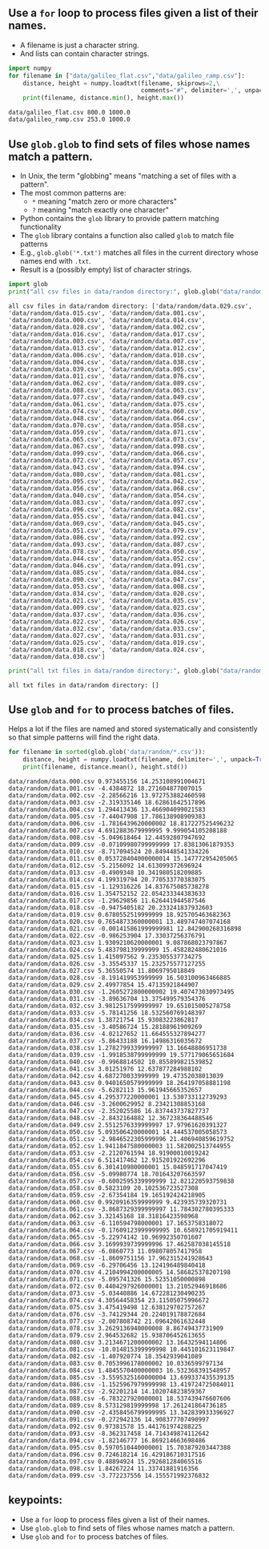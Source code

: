 ## Use a `for` loop to process files given a list of their names.
* A filename is just a character string.
* And lists can contain character strings.



```python
import numpy
for filename in ["data/galileo_flat.csv","data/galileo_ramp.csv"]:
    distance, height = numpy.loadtxt(filename, skiprows=2,\
                                     comments="#", delimiter=',', unpack=True)
    print(filename, distance.min(), height.max())
```

    data/galileo_flat.csv 800.0 1000.0
    data/galileo_ramp.csv 253.0 1000.0


## Use `glob.glob` to find sets of files whose names match a pattern.
*   In Unix, the term "globbing" means "matching a set of files with a pattern".
*   The most common patterns are:
    *   `*` meaning "match zero or more characters"
    *   `?` meaning "match exactly one character"
*   Python contains the `glob` library to provide pattern matching functionality
*   The `glob` library contains a function also called `glob` to match file patterns
*   E.g., `glob.glob('*.txt')` matches all files in the current directory 
    whose names end with `.txt`.
*   Result is a (possibly empty) list of character strings.



```python
import glob
print("all csv files in data/random directory:", glob.glob("data/random/*.csv"))
```

    all csv files in data/random directory: ['data/random/data.029.csv', 'data/random/data.015.csv', 'data/random/data.001.csv', 'data/random/data.000.csv', 'data/random/data.014.csv', 'data/random/data.028.csv', 'data/random/data.002.csv', 'data/random/data.016.csv', 'data/random/data.017.csv', 'data/random/data.003.csv', 'data/random/data.007.csv', 'data/random/data.013.csv', 'data/random/data.012.csv', 'data/random/data.006.csv', 'data/random/data.010.csv', 'data/random/data.004.csv', 'data/random/data.038.csv', 'data/random/data.039.csv', 'data/random/data.005.csv', 'data/random/data.011.csv', 'data/random/data.076.csv', 'data/random/data.062.csv', 'data/random/data.089.csv', 'data/random/data.088.csv', 'data/random/data.063.csv', 'data/random/data.077.csv', 'data/random/data.049.csv', 'data/random/data.061.csv', 'data/random/data.075.csv', 'data/random/data.074.csv', 'data/random/data.060.csv', 'data/random/data.048.csv', 'data/random/data.064.csv', 'data/random/data.070.csv', 'data/random/data.058.csv', 'data/random/data.059.csv', 'data/random/data.071.csv', 'data/random/data.065.csv', 'data/random/data.073.csv', 'data/random/data.067.csv', 'data/random/data.098.csv', 'data/random/data.099.csv', 'data/random/data.066.csv', 'data/random/data.072.csv', 'data/random/data.057.csv', 'data/random/data.043.csv', 'data/random/data.094.csv', 'data/random/data.080.csv', 'data/random/data.081.csv', 'data/random/data.095.csv', 'data/random/data.042.csv', 'data/random/data.056.csv', 'data/random/data.068.csv', 'data/random/data.040.csv', 'data/random/data.054.csv', 'data/random/data.083.csv', 'data/random/data.097.csv', 'data/random/data.096.csv', 'data/random/data.082.csv', 'data/random/data.055.csv', 'data/random/data.041.csv', 'data/random/data.069.csv', 'data/random/data.045.csv', 'data/random/data.051.csv', 'data/random/data.079.csv', 'data/random/data.086.csv', 'data/random/data.092.csv', 'data/random/data.093.csv', 'data/random/data.087.csv', 'data/random/data.078.csv', 'data/random/data.050.csv', 'data/random/data.044.csv', 'data/random/data.052.csv', 'data/random/data.046.csv', 'data/random/data.091.csv', 'data/random/data.085.csv', 'data/random/data.084.csv', 'data/random/data.090.csv', 'data/random/data.047.csv', 'data/random/data.053.csv', 'data/random/data.008.csv', 'data/random/data.034.csv', 'data/random/data.020.csv', 'data/random/data.021.csv', 'data/random/data.035.csv', 'data/random/data.009.csv', 'data/random/data.023.csv', 'data/random/data.037.csv', 'data/random/data.036.csv', 'data/random/data.022.csv', 'data/random/data.026.csv', 'data/random/data.032.csv', 'data/random/data.033.csv', 'data/random/data.027.csv', 'data/random/data.031.csv', 'data/random/data.025.csv', 'data/random/data.019.csv', 'data/random/data.018.csv', 'data/random/data.024.csv', 'data/random/data.030.csv']



```python
print("all txt files in data/random directory:", glob.glob("data/random/*.txt"))
```

    all txt files in data/random directory: []


## Use `glob` and `for` to process batches of files.
Helps a lot if the files are named and stored systematically and consistently so that simple patterns will find the right data.



```python
for filename in sorted(glob.glob('data/random/*.csv')):
    distance, height = numpy.loadtxt(filename, delimiter=',', unpack=True)
    print(filename, distance.mean(), height.std())
```

    data/random/data.000.csv 0.973455156 14.253108991004671
    data/random/data.001.csv -4.4384872 18.271604877007015
    data/random/data.002.csv -2.28566216 13.972753882460598
    data/random/data.003.csv -2.319335146 18.62861642517896
    data/random/data.004.csv 1.294413436 13.466904099021583
    data/random/data.005.csv -7.44047908 17.786138908909383
    data/random/data.006.csv -1.7816439620000002 18.817227525496232
    data/random/data.007.csv 4.6912883679999995 9.999054105208188
    data/random/data.008.csv -5.049618464 12.44592807947692
    data/random/data.009.csv -0.07109980799999999 17.83813061879353
    data/random/data.010.csv -8.717094524 20.849448541334226
    data/random/data.011.csv 0.053728404000000014 15.147772954205065
    data/random/data.012.csv -5.2156092 14.613099372696924
    data/random/data.013.csv -0.4909348 10.341980518209885
    data/random/data.014.csv 4.199319794 20.770533770383075
    data/random/data.015.csv -1.129316226 14.837675085738278
    data/random/data.016.csv 1.354752152 22.054233344383633
    data/random/data.017.csv -1.29629856 11.626441944587546
    data/random/data.018.csv -0.9475405182 20.233241837932603
    data/random/data.019.csv 0.6780552519999999 18.925705463682363
    data/random/data.020.csv 0.7654873360000001 13.489747407074168
    data/random/data.021.csv -0.001415861999999981 12.842900268316898
    data/random/data.022.csv -0.986253904 17.33037256376791
    data/random/data.023.csv 1.9309210620000001 9.087868023797867
    data/random/data.024.csv 5.483798139999999 15.458282480621016
    data/random/data.025.csv 1.415097562 9.235305537734275
    data/random/data.026.csv -3.35545337 15.232575577127255
    data/random/data.027.csv 5.36550574 11.8069795018849
    data/random/data.028.csv -8.191419953999999 16.503100963466885
    data/random/data.029.csv 2.49977854 15.47135921844907
    data/random/data.030.csv -1.2605272800000002 19.407473030973495
    data/random/data.031.csv -3.89636704 13.375499579354376
    data/random/data.032.csv 3.9812517599999997 19.651015005278758
    data/random/data.033.csv -5.78141256 18.532560769148397
    data/random/data.034.csv 1.38721754 15.93083223862817
    data/random/data.035.csv -3.40586724 15.28188961909269
    data/random/data.036.csv -4.02127652 11.664555327894277
    data/random/data.037.csv -5.86433188 16.14986316035672
    data/random/data.038.csv 1.2782799339999997 13.16648886951738
    data/random/data.039.csv -1.9918538799999999 19.577179065651684
    data/random/data.040.csv -0.9968814502 10.855899821539852
    data/random/data.041.csv 3.01251976 12.637877284988102
    data/random/data.042.csv 4.687270033999999 19.47352038013039
    data/random/data.043.csv 0.9401650579999999 18.264197058881198
    data/random/data.044.csv -5.6282113 15.961945665352657
    data/random/data.045.csv 4.295377220000001 13.530733112739293
    data/random/data.046.csv -3.2600629952 8.23421308853168
    data/random/data.047.csv -2.352025586 16.837443737827737
    data/random/data.048.csv -2.8432164882 12.367238364488546
    data/random/data.049.csv 2.5512576339999997 17.97961620391327
    data/random/data.050.csv 5.093506420000001 14.444537005058573
    data/random/data.051.csv -2.9846522305999996 21.406940859619752
    data/random/data.052.csv 1.9411847580000003 11.582002513744955
    data/random/data.053.csv -2.2120761594 18.91900010019242
    data/random/data.054.csv 6.511417462 12.915201922692296
    data/random/data.055.csv 6.301410980000001 15.048591717047419
    data/random/data.056.csv -5.09980774 18.701643207663597
    data/random/data.057.csv -0.6002595339999999 12.821220593759838
    data/random/data.058.csv 0.5823109 20.102536723527308
    data/random/data.059.csv -2.67354184 19.165192424218905
    data/random/data.060.csv 0.9920916359999999 9.423935739320731
    data/random/data.061.csv -3.8687329399999997 11.784302780395333
    data/random/data.062.csv 3.32145168 18.31816423598968
    data/random/data.063.csv -6.110594798000001 17.1653758318072
    data/random/data.064.csv -0.17609123999999995 10.658921705919411
    data/random/data.065.csv -5.22974142 10.96992350701607
    data/random/data.066.csv 3.1699939739999996 17.462587038145518
    data/random/data.067.csv -6.0860773 11.098078057417958
    data/random/data.068.csv -1.8609751156 17.962315241928643
    data/random/data.069.csv -6.29706456 13.124196489840418
    data/random/data.070.csv 4.2104994200000005 14.586825378207198
    data/random/data.071.csv -5.095741326 15.52351050000898
    data/random/data.072.csv 0.4404297926000001 13.21052946918686
    data/random/data.073.csv -5.03440886 14.672281230490235
    data/random/data.074.csv 4.30564458354 23.11505075996672
    data/random/data.075.csv 3.475419498 12.638129702757267
    data/random/data.076.csv -3.74129344 20.224019178872684
    data/random/data.077.csv -2.007808742 21.09642061632448
    data/random/data.078.csv 3.2629136940000008 8.86749437731909
    data/random/data.079.csv 2.964532682 15.938706452613655
    data/random/data.080.csv 3.2134671200000002 13.16432594114806
    data/random/data.081.csv -10.014815399999998 10.445101623119847
    data/random/data.082.csv -1.407920774 18.3542939041089
    data/random/data.083.csv 0.7053996178000002 10.0336599797134
    data/random/data.084.csv 1.4845570400000003 16.532368391548957
    data/random/data.085.csv -3.5595325160000004 13.699337435539135
    data/random/data.086.csv -1.1525967979999998 13.419724725084011
    data/random/data.087.csv -2.92201214 14.102074823859367
    data/random/data.088.csv -6.783227920000001 18.537439476607606
    data/random/data.089.csv 8.573129819999998 17.261241864736185
    data/random/data.090.csv -2.4358456799999995 13.342839933396927
    data/random/data.091.csv -0.272942136 14.908377707490997
    data/random/data.092.csv 0.97381578 15.441761974288225
    data/random/data.093.csv -8.362317458 14.714349874112642
    data/random/data.094.csv -1.82146777 16.869214663698486
    data/random/data.095.csv 0.5970510440000001 15.703879203447388
    data/random/data.096.csv 0.724618214 16.429186710317516
    data/random/data.097.csv 0.48894924 15.292681284065516
    data/random/data.098.csv 1.84267224 11.33741881916356
    data/random/data.099.csv -3.772237556 14.155571992376832


## keypoints:
* Use a `for` loop to process files given a list of their names.
* Use `glob.glob` to find sets of files whose names match a pattern.
* Use `glob` and `for` to process batches of files.
